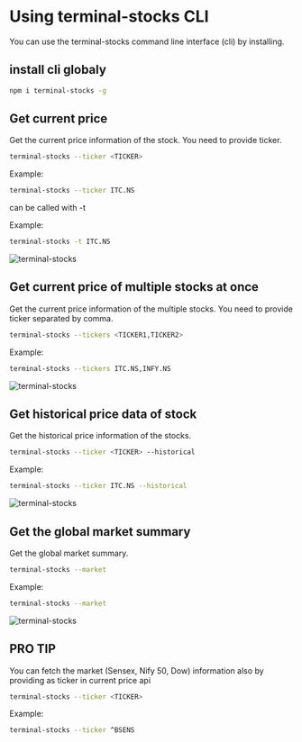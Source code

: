 # Using terminal-stocks CLI

You can use the terminal-stocks command line interface (cli) by installing.

## install cli globaly
```sh
npm i terminal-stocks -g
```

## Get current price
Get the current price information of the stock. You need to provide ticker.

```sh
terminal-stocks --ticker <TICKER>
```

Example:
```sh
terminal-stocks --ticker ITC.NS
```
can be called with -t

Example:
```sh
terminal-stocks -t ITC.NS
```

<img alt="terminal-stocks" src="https://raw.githubusercontent.com/shweshi/terminal-stocks/main/screenshots/Screenshot_Current.png" />

## Get current price of multiple stocks at once
Get the current price information of the multiple stocks. You need to provide ticker separated by comma.

```sh
terminal-stocks --tickers <TICKER1,TICKER2>
```

Example:
```sh
terminal-stocks --tickers ITC.NS,INFY.NS
```
<img alt="terminal-stocks" src="https://raw.githubusercontent.com/shweshi/terminal-stocks/main/screenshots/Screenshot_MultipleStocks.png" />

## Get historical price data of stock
Get the historical price information of the stocks.

```sh
terminal-stocks --ticker <TICKER> --historical
```

Example:
```sh
terminal-stocks --ticker ITC.NS --historical
```
<img alt="terminal-stocks" src="https://raw.githubusercontent.com/shweshi/terminal-stocks/main/screenshots/Screenshot_Historical.png" />

## Get the global market summary
Get the global market summary.

```sh
terminal-stocks --market
```

Example:
```sh
terminal-stocks --market
```
<img alt="terminal-stocks" src="https://raw.githubusercontent.com/shweshi/terminal-stocks/main/screenshots/Screenshot_Market.png" />

## PRO TIP
You can fetch the market (Sensex, Nify 50, Dow) information also by providing as ticker in current price api
 ```sh
terminal-stocks --ticker <TICKER>
```

Example:
```sh
terminal-stocks --ticker ^BSENS
```